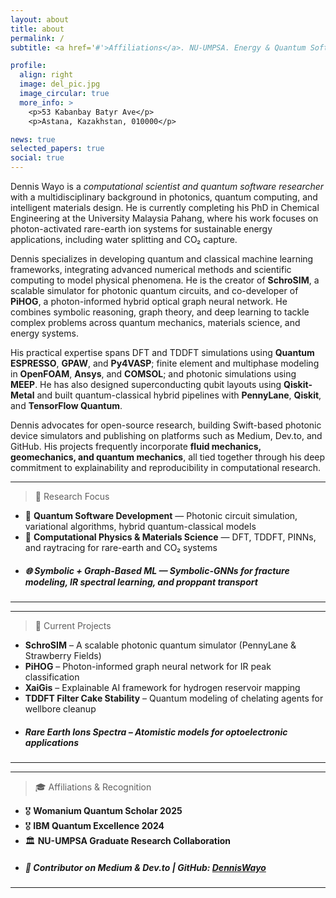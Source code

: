 ```yaml
---
layout: about
title: about
permalink: /
subtitle: <a href='#'>Affiliations</a>. NU-UMPSA. Energy & Quantum Software Developer 🤩.

profile:
  align: right
  image: del_pic.jpg
  image_circular: true
  more_info: >
    <p>53 Kabanbay Batyr Ave</p>
    <p>Astana, Kazakhstan, 010000</p>

news: true
selected_papers: true
social: true
---
```


Dennis Wayo is a *computational scientist and quantum software researcher* with a multidisciplinary background in photonics, quantum computing, and intelligent materials design. He is currently completing his PhD in Chemical Engineering at the University Malaysia Pahang, where his work focuses on photon-activated rare-earth ion systems for sustainable energy applications, including water splitting and CO₂ capture.

Dennis specializes in developing quantum and classical machine learning frameworks, integrating advanced numerical methods and scientific computing to model physical phenomena. He is the creator of **SchroSIM**, a scalable simulator for photonic quantum circuits, and co-developer of **PiHOG**, a photon-informed hybrid optical graph neural network. He combines symbolic reasoning, graph theory, and deep learning to tackle complex problems across quantum mechanics, materials science, and energy systems.

His practical expertise spans DFT and TDDFT simulations using **Quantum ESPRESSO**, **GPAW**, and **Py4VASP**; finite element and multiphase modeling in **OpenFOAM**, **Ansys**, and **COMSOL**; and photonic simulations using **MEEP**. He has also designed superconducting qubit layouts using **Qiskit-Metal** and built quantum-classical hybrid pipelines with **PennyLane**, **Qiskit**, and **TensorFlow Quantum**.

Dennis advocates for open-source research, building Swift-based photonic device simulators and publishing on platforms such as Medium, Dev.to, and GitHub. His projects frequently incorporate **fluid mechanics, geomechanics, and quantum mechanics**, all tied together through his deep commitment to explainability and reproducibility in computational research.

---
> 🔬 Research Focus
- 🧠 **Quantum Software Development** — Photonic circuit simulation, variational algorithms, hybrid quantum-classical models
- 🧪 **Computational Physics & Materials Science** — DFT, TDDFT, PINNs, and raytracing for rare-earth and CO₂ systems
- ##### 🌐 **Symbolic + Graph-Based ML** — Symbolic-GNNs for fracture modeling, IR spectral learning, and proppant transport
---

---
> 🚀 Current Projects
- **SchroSIM** – A scalable photonic quantum simulator (PennyLane & Strawberry Fields)
- **PiHOG** – Photon-informed graph neural network for IR peak classification
- **XaiGis** – Explainable AI framework for hydrogen reservoir mapping
- **TDDFT Filter Cake Stability** – Quantum modeling of chelating agents for wellbore cleanup
- ##### **Rare Earth Ions Spectra** – Atomistic models for optoelectronic applications
---

---
> 🎓 Affiliations & Recognition
- 🎖 **Womanium Quantum Scholar 2025**
- 🎖 **IBM Quantum Excellence 2024**
- 🏛 **NU-UMPSA Graduate Research Collaboration**
- ##### 📰 Contributor on Medium & Dev.to | GitHub: [DennisWayo](https://github.com/DennisWayo)
---

